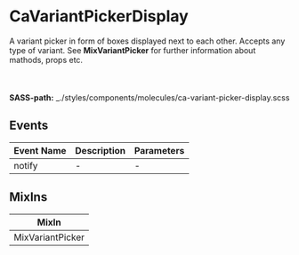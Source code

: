 # CaVariantPickerDisplay

A variant picker in form of boxes displayed next to each other. Accepts any type of variant. See **MixVariantPicker** for further information about mathods, props etc.<br><br><br><br> **SASS-path:** _./styles/components/molecules/ca-variant-picker-display.scss

## Events

<!-- @vuese:CaVariantPickerDisplay:events:start -->
|Event Name|Description|Parameters|
|---|---|---|
|notify|-|-|

<!-- @vuese:CaVariantPickerDisplay:events:end -->


## MixIns

<!-- @vuese:CaVariantPickerDisplay:mixIns:start -->
|MixIn|
|---|
|MixVariantPicker|

<!-- @vuese:CaVariantPickerDisplay:mixIns:end -->


